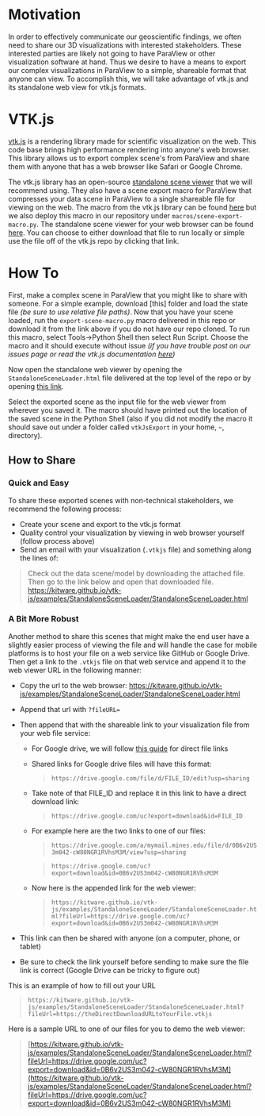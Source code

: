 # Motivation
In order to effectively communicate our geoscientific findings, we often need to share our 3D visualizations with interested stakeholders. These interested parties are likely not going to have ParaView or other visualization software at hand. Thus we desire to have a means to export our complex visualizations in ParaView to a simple, shareable format that anyone can view. To accomplish this, we will take advantage of vtk.js and its standalone web view for vtk.js formats.

# VTK.js
[vtk.js](https://kitware.github.io/vtk-js/) is a rendering library made for scientific visualization on the web. This code base brings high performance rendering into anyone's web browser. This library allows us to export complex scene's from ParaView and share them with anyone that has a web browser like Safari or Google Chrome.

The vtk.js library has an open-source [standalone scene viewer](https://kitware.github.io/vtk-js/examples/StandaloneSceneLoader.html) that we will recommend using. They also have a scene export macro for ParaView that compresses your data scene in ParaView to a single shareable file for viewing on the web. The macro from the vtk.js library can be found [here](https://raw.githubusercontent.com/Kitware/vtk-js/master/Utilities/ParaView/export-scene-macro.py) but we also deploy this macro in our repository under `macros/scene-export-macro.py`. The standalone scene viewer for your web browser can be found [here](https://kitware.github.io/vtk-js/examples/StandaloneSceneLoader/StandaloneSceneLoader.html). You can choose to either download that file to run locally or simple use the file off of the vtk.js repo by clicking that link.

# How To
First, make a complex scene in ParaView that you might like to share with someone. For a simple example, download [this] folder and load the state file *(be sure to use relative file paths)*. Now that you have your scene loaded, run the `export-scene-macro.py` macro delivered in this repo or download it from the link above if you do not have our repo cloned. To run this macro, select Tools->Python Shell then select Run Script. Choose the macro and it should execute without issue *(if you have trouble post on our issues page or read the vtk.js documentation [here](https://kitware.github.io/vtk-js/examples/StandaloneSceneLoader.html))*

Now open the standalone web viewer by opening the `StandaloneSceneLoader.html` file delivered at the top level of the repo or by opening [this link](https://kitware.github.io/vtk-js/examples/StandaloneSceneLoader/StandaloneSceneLoader.html).

Select the exported scene as the input file for the web viewer from wherever you saved it. The macro should have printed out the location of the saved scene in the Python Shell (also if you did not modify the macro it should save out under a folder called `vtkJsExport` in your home, `~`, directory).

## How to Share

### Quick and Easy
To share these exported scenes with non-technical stakeholders, we recommend the following process:

- Create your scene and export to the vtk.js format
- Quality control your visualization by viewing in web browser yourself (follow process above)
- Send an email with your visualization (`.vtkjs` file) and something along the lines of:


> Check out the data scene/model by downloading the attached file. Then go to the link below and open that downloaded file.
> https://kitware.github.io/vtk-js/examples/StandaloneSceneLoader/StandaloneSceneLoader.html


### A Bit More Robust
Another method to share this scenes that might make the end user have a slightly easier process of viewing the file and will handle the case for mobile platforms is to host your file on a web service like GitHub or Google Drive. Then get a link to the `.vtkjs` file on that web service and append it to the web viewer URL in the following manner:

- Copy the url to the web browser: https://kitware.github.io/vtk-js/examples/StandaloneSceneLoader/StandaloneSceneLoader.html
- Append that url with `?fileURL=`
- Then append that with the shareable link to your visualization file from your web file service:
    - For Google drive, we will follow [this guide](https://www.labnol.org/internet/direct-links-for-google-drive/28356/) for direct file links
    - Shared links for Google drive files will have this format:

        > `https://drive.google.com/file/d/FILE_ID/edit?usp=sharing`

    - Take note of that FILE_ID and replace it in this link to have a direct download link:

        > `https://drive.google.com/uc?export=download&id=FILE_ID`

    - For example here are the two links to one of our files:

        > `https://drive.google.com/a/mymail.mines.edu/file/d/0B6v2US3m042-cW80NGR1RVhsM3M/view?usp=sharing`

        > `https://drive.google.com/uc?export=download&id=0B6v2US3m042-cW80NGR1RVhsM3M`

    - Now here is the appended link for the web viewer:

        > `https://kitware.github.io/vtk-js/examples/StandaloneSceneLoader/StandaloneSceneLoader.html?fileUrl=https://drive.google.com/uc?export=download&id=0B6v2US3m042-cW80NGR1RVhsM3M`


- This link can then be shared with anyone (on a computer, phone, or tablet)
- Be sure to check the link yourself before sending to make sure the file link is correct (Google Drive can be tricky to figure out)

This is an example of how to fill out your URL

> `https://kitware.github.io/vtk-js/examples/StandaloneSceneLoader/StandaloneSceneLoader.html?fileUrl=https://theDirectDownloadURLtoYourFile.vtkjs`

Here is a sample URL to one of our files for you to demo the web viewer:

>[https://kitware.github.io/vtk-js/examples/StandaloneSceneLoader/StandaloneSceneLoader.html?fileUrl=https://drive.google.com/uc?export=download&id=0B6v2US3m042-cW80NGR1RVhsM3M](https://kitware.github.io/vtk-js/examples/StandaloneSceneLoader/StandaloneSceneLoader.html?fileUrl=https://drive.google.com/uc?export=download&id=0B6v2US3m042-cW80NGR1RVhsM3M)

